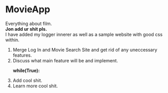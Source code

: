 # MovieApp
Everything about film.<br/>
<strong>Jon add ur shit pls.</strong>
<br/>I have added my logger innerer as well as a sample website with good css within.
<br/>
<ol>
<li>Merge Log In and Movie Search Site and get rid of any uneccessary features.</li>
<li>Discuss what main feature will be and implement.</li>
<strong><p>while(True):</p></strong>
<li>Add cool shit.</li>
<li>Learn more cool shit.</li>
</ol>
